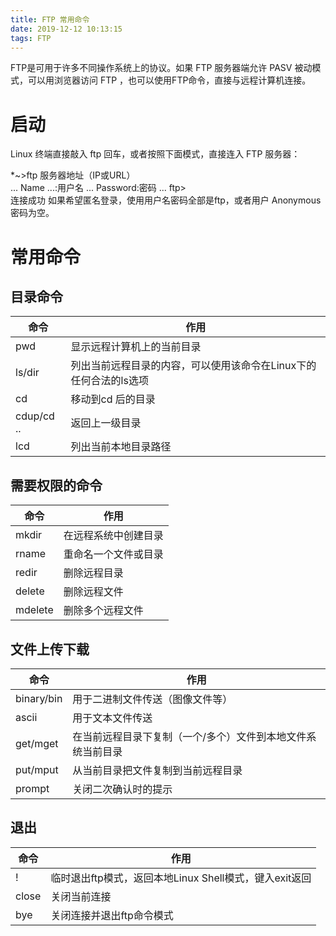 ```yaml
---
title: FTP 常用命令
date: 2019-12-12 10:13:15
tags: FTP
---
```




FTP是可用于许多不同操作系统上的协议。如果 FTP 服务器端允许 PASV 被动模式，可以用浏览器访问 FTP ，也可以使用FTP命令，直接与远程计算机连接。



# 启动
Linux 终端直接敲入 ftp 回车，或者按照下面模式，直接连入 FTP 服务器：

   *~>ftp 服务器地址（IP或URL）                      
      ...
      Name ...:用户名
      ...
      Password:密码
      ...
      ftp>      
     连接成功
如果希望匿名登录，使用用户名密码全部是ftp，或者用户 Anonymous 密码为空。



# 常用命令

## 目录命令

| 命令       | 作用                                                         |
| ---------- | ------------------------------------------------------------ |
| pwd        | 显示远程计算机上的当前目录                                   |
| ls/dir     | 列出当前远程目录的内容，可以使用该命令在Linux下的任何合法的ls选项 |
| cd         | 移动到cd 后的目录                                            |
| cdup/cd .. | 返回上一级目录                                               |
| lcd        | 列出当前本地目录路径                                         |



## 需要权限的命令

| 命令    | 作用                 |
| ------- | -------------------- |
| mkdir   | 在远程系统中创建目录 |
| rname   | 重命名一个文件或目录 |
| redir   | 删除远程目录         |
| delete  | 删除远程文件         |
| mdelete | 删除多个远程文件     |



## 文件上传下载

| 命令       | 作用                                                        |
| ---------- | ----------------------------------------------------------- |
| binary/bin | 用于二进制文件传送（图像文件等）                            |
| ascii      | 用于文本文件传送                                            |
| get/mget   | 在当前远程目录下复制（一个/多个）文件到本地文件系统当前目录 |
| put/mput   | 从当前目录把文件复制到当前远程目录                          |
| prompt     | 关闭二次确认时的提示                                        |



## 退出

| 命令  | 作用                                                   |
| ----- | ------------------------------------------------------ |
| !     | 临时退出ftp模式，返回本地Linux Shell模式，键入exit返回 |
| close | 关闭当前连接                                           |
| bye   | 关闭连接并退出ftp命令模式                              |


